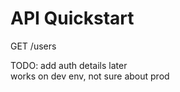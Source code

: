# API Quickstart

GET /users

TODO: add auth details later  
works on dev env, not sure about prod

